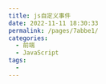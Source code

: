 ```yaml
---
title: js自定义事件
date: 2022-11-11 18:30:33
permalink: /pages/7abbe1/
categories:
  - 前端
  - JavaScript
tags:
  - 
---
```


